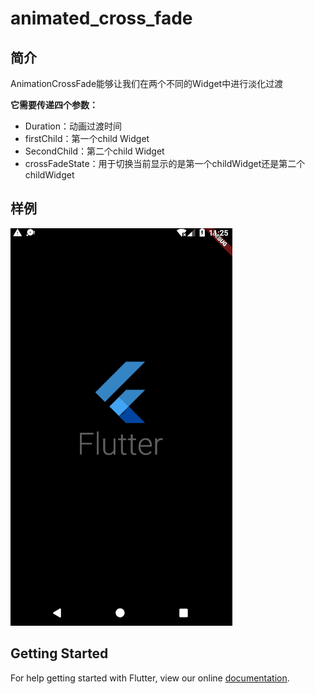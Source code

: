 # animated_cross_fade
## 简介
AnimationCrossFade能够让我们在两个不同的Widget中进行淡化过渡

**它需要传递四个参数：**
- Duration：动画过渡时间
- firstChild：第一个child Widget
- SecondChild：第二个child Widget
- crossFadeState：用于切换当前显示的是第一个childWidget还是第二个childWidget
## 样例
![](../../../image/animated_cross_fade.png)

## Getting Started

For help getting started with Flutter, view our online
[documentation](https://flutter.io/).
